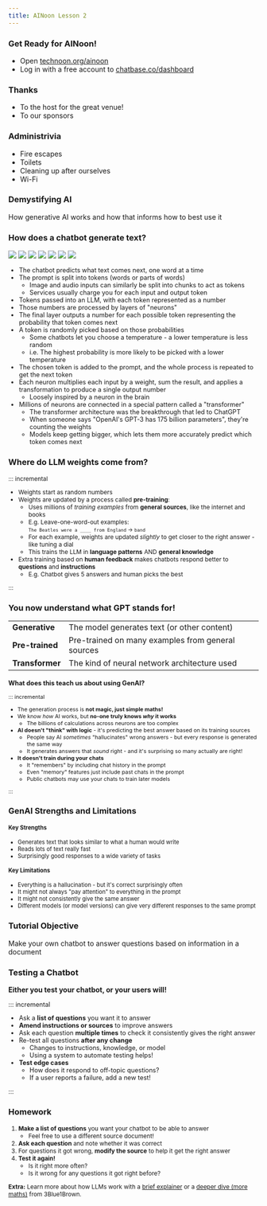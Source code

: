 ```yaml
---
title: AINoon Lesson 2
---
```


### Get Ready for AINoon!

* Open [technoon.org/ainoon](https://technoon.org/ainoon)
* Log in with a free account to [chatbase.co/dashboard](https://chatbase.co/dashboard)

### Thanks

* To the host for the great venue!
* To our sponsors

### Administrivia

* Fire escapes
* Toilets
* Cleaning up after ourselves
* Wi-Fi

### Demystifying AI

How generative AI works and how that informs how to best use it

### How does a chatbot generate text?

<style>
.neural-network-diagram > p {
    display: grid;
}
.neural-network-diagram img {
    margin: 0;
    grid-area: 1 / 1;
    background: white;
}
</style>
<div class="r-stack neural-network-diagram">
<img src="assets/neural-network-1.png">
<img src="assets/neural-network-2.png" class="fragment">
<img src="assets/neural-network-3.png" class="fragment">
<img src="assets/neural-network-4.png" class="fragment">
<img src="assets/neural-network-5.png" class="fragment">
<img src="assets/neural-network-6.png" class="fragment">
<img src="assets/neural-network.png" class="fragment">
</div>

<aside class="notes">

<div style="font-size: 0.9em;">

* The chatbot predicts what text comes next, one word at a time
* The prompt is split into tokens (words or parts of words)
  * Image and audio inputs can similarly be split into chunks to act as tokens
  * Services usually charge you for each input and output token
* Tokens passed into an LLM, with each token represented as a number
* Those numbers are processed by layers of "neurons"
* The final layer outputs a number for each possible token representing the probability that token comes next
* A token is randomly picked based on those probabilities
  * Some chatbots let you choose a temperature - a lower temperature is less random
  * i.e. The highest probability is more likely to be picked with a lower temperature
* The chosen token is added to the prompt, and the whole process is repeated to get the next token
* Each neuron multiplies each input by a weight, sum the result, and applies a transformation to produce a single output number
  * Loosely inspired by a neuron in the brain
* Millions of neurons are connected in a special pattern called a "transformer"
  * The transformer architecture was the breakthrough that led to ChatGPT
  * When someone says "OpenAI's GPT-3 has 175 billion parameters", they're counting the weights
  * Models keep getting bigger, which lets them more accurately predict which token comes next

</div>

</aside>

### Where do LLM weights come from?

<div style="font-size: 0.85em;">

::: incremental

* Weights start as random numbers
* Weights are updated by a process called **pre-training**:
  * Uses millions of *training examples* from **general sources**,
    like the internet and books
  * E.g. Leave-one-word-out examples:
    <br><span style="font-size: 0.9em;">`The Beatles were a ____ from England` → `band`</span>
  * For each example, weights are updated *slightly* to get closer to
    the right answer - like tuning a dial
  * This trains the LLM in **language patterns** AND **general knowledge**
* Extra training based on **human feedback** makes chatbots respond
  better to **questions** and **instructions**
  * E.g. Chatbot gives 5 answers and human picks the best

:::

</div>

### You now understand what GPT stands for!

<table>
<tr><td><strong>Generative</strong></td><td>The model generates text (or other content)</td></tr>
<tr><td><strong>Pre-trained</strong></td><td>Pre-trained on many examples from general sources</td></tr>
<tr><td><strong>Transformer</strong></td><td>The kind of neural network architecture used</td></tr>
</table>

<div style="font-size: 0.78em;">

### What does this teach us about using GenAI?

::: incremental

* The generation process is **not magic, just simple maths!**
* We know *how* AI works, but **no-one truly knows *why* it works**
  * The billions of calculations across neurons are too complex
* **AI doesn't "think" with logic** - it's predicting the best answer
  based on its training sources
  * People say AI *sometimes* "hallucinates" wrong answers - but every
    response is generated the same way
  * It generates answers that *sound* right - and it's surprising so
    many actually are right!
* **It doesn't train during your chats**
  * It "remembers" by including chat history in the prompt
  * Even "memory" features just include past chats in the prompt
  * Public chatbots may use your chats to train later models

:::

</div>

### GenAI Strengths and Limitations

<div style="text-align: left; font-size: 0.8em;">

#### Key Strengths

* Generates text that looks similar to what a human would write
* Reads lots of text really fast
* Surprisingly good responses to a wide variety of tasks

<div style="margin-top: 0.5em;"></div>

#### Key Limitations

* Everything is a hallucination - but it's correct surprisingly often
* It might not always "pay attention" to everything in the prompt
* It might not consistently give the same answer
* Different models (or model versions) can give very different
  responses to the same prompt

</div>


### Tutorial Objective

Make your own chatbot to answer questions based on information in a
document


### Testing a Chatbot

**Either you test your chatbot, or your users will!**

<div style="font-size: 0.9em;">

::: incremental

* Ask a **list of questions** you want it to answer
* **Amend instructions or sources** to improve answers
* Ask each question **multiple times** to check it consistently gives
  the right answer
* Re-test all questions **after any change**
  * Changes to instructions, knowledge, or model
  * Using a system to automate testing helps!
* **Test edge cases**
  * How does it respond to off-topic questions?
  * If a user reports a failure, add a new test!

:::

</div>

### Homework

<div style="font-size: 0.85em;">

1. **Make a list of questions** you want your chatbot to be able to
   answer
   * Feel free to use a different source document!
2. **Ask each question** and note whether it was correct
3. For questions it got wrong, **modify the source** to help it get
   the right answer
4. **Test it again!**
   * Is it right more often?
   * Is it wrong for any questions it got right before?

<div style="margin-top: 0.5em;"></div>

**Extra:** Learn more about how LLMs work with
a [brief explainer](https://www.youtube.com/watch?v=LPZh9BOjkQs) or
a [deeper dive (more maths)](https://www.youtube.com/watch?v=wjZofJX0v4M) from
3Blue1Brown.

</div>
